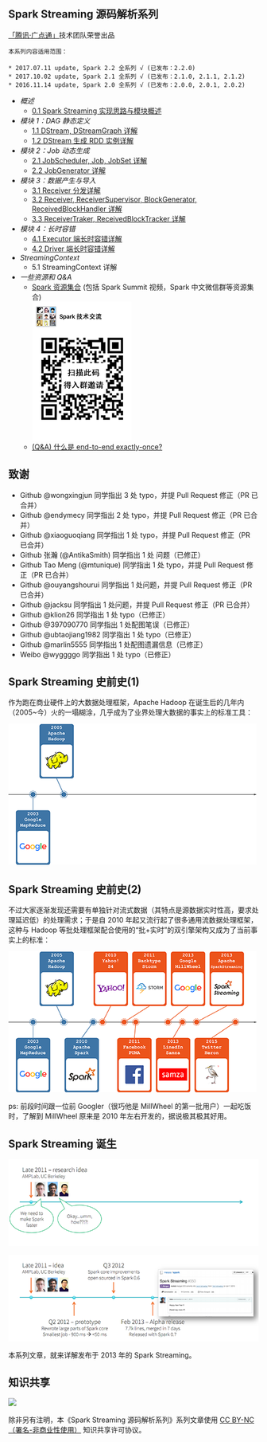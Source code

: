 ## Spark Streaming 源码解析系列

[「腾讯·广点通」](http://e.qq.com)技术团队荣誉出品

```
本系列内容适用范围：

* 2017.07.11 update, Spark 2.2 全系列 √ (已发布：2.2.0)
* 2017.10.02 update, Spark 2.1 全系列 √ (已发布：2.1.0, 2.1.1, 2.1.2)
* 2016.11.14 update, Spark 2.0 全系列 √ (已发布：2.0.0, 2.0.1, 2.0.2)
```

- *概述*
  - [0.1 Spark Streaming 实现思路与模块概述](0.1%20Spark%20Streaming%20实现思路与模块概述.md)
- *模块 1：DAG 静态定义*
  - [1.1 DStream, DStreamGraph 详解](1.1%20DStream%2C%20DStreamGraph%20详解.md)
  - [1.2 DStream 生成 RDD 实例详解](1.2%20DStream%20生成%20RDD%20实例详解.md)
- *模块 2：Job 动态生成*
  - [2.1 JobScheduler, Job, JobSet 详解](2.1%20JobScheduler%2C%20Job%2C%20JobSet%20详解.md)
  - [2.2 JobGenerator 详解](2.2%20JobGenerator%20详解.md)
- *模块 3：数据产生与导入*
  - [3.1 Receiver 分发详解](3.1%20Receiver%20分发详解.md) 
  - [3.2 Receiver, ReceiverSupervisor, BlockGenerator, ReceivedBlockHandler 详解](3.2%20Receiver%2C%20ReceiverSupervisor%2C%20BlockGenerator%2C%20ReceivedBlockHandler%20详解.md)
  - [3.3 ReceiverTraker, ReceivedBlockTracker 详解](3.3%20ReceiverTraker%2C%20ReceivedBlockTracker%20详解.md)
- *模块 4：长时容错*
  - [4.1 Executor 端长时容错详解](4.1%20Executor%20端长时容错详解.md)
  - [4.2 Driver 端长时容错详解](4.2%20Driver%20端长时容错详解.md)
- *StreamingContext*
  - 5.1 StreamingContext 详解
- *一些资源和 Q&A*
  - [Spark 资源集合](https://github.com/lw-lin/CoolplaySpark/tree/master/Spark%20%E8%B5%84%E6%BA%90%E9%9B%86%E5%90%88) (包括 Spark Summit 视频，Spark 中文微信群等资源集合)<br/>![wechat_spark_streaming_small](../Spark%20%E8%B5%84%E6%BA%90%E9%9B%86%E5%90%88/resources/wechat_spark_streaming_small_.PNG)
  - [(Q&A) 什么是 end-to-end exactly-once?](Q%26A%20什么是%20end-to-end%20exactly-once.md)

## 致谢

- Github @wongxingjun 同学指出 3 处 typo，并提 Pull Request 修正（PR 已合并）
- Github @endymecy 同学指出 2 处 typo，并提 Pull Request 修正（PR 已合并）
- Github @xiaoguoqiang 同学指出 1 处 typo，并提 Pull Request 修正（PR 已合并）
- Github 张瀚 (@AntikaSmith) 同学指出 1 处 问题（已修正）
- Github Tao Meng (@mtunique) 同学指出 1 处 typo，并提 Pull Request 修正（PR 已合并）
- Github @ouyangshourui 同学指出 1 处问题，并提 Pull Request 修正（PR 已合并）
- Github @jacksu 同学指出 1 处问题，并提 Pull Request 修正（PR 已合并）
- Github @klion26 同学指出 1 处 typo（已修正）
- Github @397090770 同学指出 1 处配图笔误（已修正）
- Github @ubtaojiang1982 同学指出 1 处 typo（已修正）
- Github @marlin5555 同学指出 1 处配图遗漏信息（已修正）
- Weibo @wyggggo 同学指出 1 处 typo（已修正）

## Spark Streaming 史前史(1)

作为跑在商业硬件上的大数据处理框架，Apache Hadoop 在诞生后的几年内（2005~今）火的一塌糊涂，几乎成为了业界处理大数据的事实上的标准工具：

![iamge](0.imgs/001.png)

## Spark Streaming 史前史(2)

不过大家逐渐发现还需要有单独针对流式数据（其特点是源数据实时性高，要求处理延迟低）的处理需求；于是自 2010 年起又流行起了很多通用流数据处理框架，这种与 Hadoop 等批处理框架配合使用的“批+实时”的双引擎架构又成为了当前事实上的标准：

![iamge](0.imgs/002.png)

  ps: 前段时间跟一位前 Googler（很巧他是 MillWheel 的第一批用户）一起吃饭时，了解到 MillWheel 原来是 2010 年左右开发的，据说极其极其好用。

## Spark Streaming 诞生

![iamge](0.imgs/005.png)

![iamge](0.imgs/006.png)

本系列文章，就来详解发布于 2013 年的 Spark Streaming。

## 知识共享

![](https://licensebuttons.net/l/by-nc/4.0/88x31.png)

除非另有注明，本《Spark Streaming 源码解析系列》系列文章使用 [CC BY-NC（署名-非商业性使用）](https://creativecommons.org/licenses/by-nc/4.0/) 知识共享许可协议。
